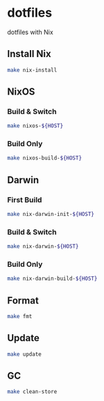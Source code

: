 # dotfiles
dotfiles with Nix

## Install Nix
```bash
make nix-install
```

## NixOS
### Build & Switch 
```bash
make nixos-${HOST}
```

### Build Only
```bash
make nixos-build-${HOST}
```

## Darwin
### First Build
```bash
make nix-darwin-init-${HOST}
```

### Build & Switch
```bash
make nix-darwin-${HOST}
```

### Build Only
```bash
make nix-darwin-build-${HOST}
```

## Format
```bash
make fmt
```

## Update
```bash
make update
```

## GC
```bash
make clean-store
```

